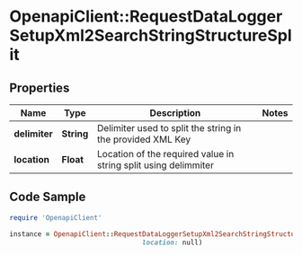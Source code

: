# OpenapiClient::RequestDataLoggerSetupXml2SearchStringStructureSplit

## Properties

Name | Type | Description | Notes
------------ | ------------- | ------------- | -------------
**delimiter** | **String** | Delimiter used to split the string in the provided XML Key | 
**location** | **Float** | Location of the required value in string split using delimmiter | 

## Code Sample

```ruby
require 'OpenapiClient'

instance = OpenapiClient::RequestDataLoggerSetupXml2SearchStringStructureSplit.new(delimiter: null,
                                 location: null)
```



